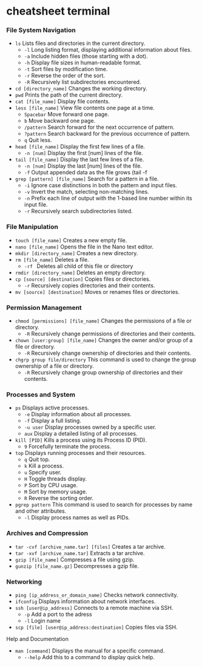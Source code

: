 # cheatsheet terminal

### File System Navigation  
- `ls` Lists files and directories in the current directory.
    - `-l` Long listing format, displaying additional information about files.
    - `-a` Include hidden files (those starting with a dot).
    - `-h` Display file sizes in human-readable format.
    - `-t` Sort files by modification time.
    - `-r` Reverse the order of the sort.
    - `-R` Recursively list subdirectories encountered.
- `cd [directory_name]` Changes the working directory.
- `pwd` Prints the path of the current directory.
- `cat [file_name]` Display file contents.
- `less [file_name]` View file contents one page at a time.
    - `Spacebar` Move forward one page.
    - `b` Move backward one page.
    - `/pattern` Search forward for the next occurrence of pattern.
    - `?pattern` Search backward for the previous occurrence of pattern.
    - `q` Quit less.
- `head [file_name]` Display the first few lines of a file.
    - `-n [num]` Display the first [num] lines of the file.
- `tail [file_name]` Display the last few lines of a file.
    - `-n [num]` Display the last [num] lines of the file.
    - `-f` Output appended data as the file grows (tail -f
- `grep [pattern] [file_name]` Search for a pattern in a file.
    - `-i` Ignore case distinctions in both the pattern and input files.
    - `-v` Invert the match, selecting non-matching lines.
    - `-n` Prefix each line of output with the 1-based line number within its input file.
    - `-r` Recursively search subdirectories listed.

### File Manipulation

- `touch [file_name]` Creates a new empty file.
- `nano [file_name]` Opens the file in the Nano text editor.
- `mkdir [directory_name]` Creates a new directory.
- `rm [file_name]` Deletes a file.
    - `-rf ` Deletes all child of this file or directory
- `rmdir [directory_name]` Deletes an empty directory.
- `cp [source] [destination]` Copies files or directories.
    - `-r` Recursively copies directories and their contents.
- `mv [source] [destination]` Moves or renames files or directories.
### Permission Management

- `chmod [permissions] [file_name]` Changes the permissions of a file or directory.
    - `-R` Recursively change permissions of directories and their contents.
- `chown [user:group] [file_name]` Changes the owner and/or group of a  file or directory.
    - `-R` Recursively change ownership of directories and their contents.
- `chgrp group file/directory` This command is used to change the group ownership of a file or directory.  
    - `-R` Recursively change group ownership of directories and their contents.
### Processes and System

- `ps` Displays active processes.
    - `-e` Display information about all processes.
    - `-f` Display a full listing.
    - `-u user` Display processes owned by a specific user.
    - `aux` Display a detailed listing of all processes.
- `kill [PID]` Kills a process using its Process ID (PID).
    - `9` Forcefully terminate the process.
- `top` Displays running processes and their resources.
    - `q` Quit top.
    - `k` Kill a process.
    - `u` Specify user.
    - `H` Toggle threads display.
    - `P` Sort by CPU usage.
    - `M` Sort by memory usage.
    - `R` Reverse the sorting order.
- `pgrep pattern` This command is used to search for processes by name and other attributes. 
    - `-l` Display process names as well as PIDs.

### Archives and Compression

- `tar -cvf [archive_name.tar] [files]` Creates a tar archive.
- `tar -xvf [archive_name.tar]` Extracts a tar archive.
- `gzip [file_name]` Compresses a file using gzip.
- `gunzip [file_name.gz]` Decompresses a gzip file.

### Networking

- `ping [ip_address_or_domain_name]` Checks network connectivity.
- `ifconfig` Displays information about network interfaces.
- `ssh [user@ip_address]` Connects to a remote machine via SSH.
    - `-p` Add a port to the adress
	- `-l` Login name
- `scp [file] [user@ip_address:destination]` Copies files via SSH.

Help and Documentation

- `man [command]` Displays the manual for a specific command.
    - `--help` Add this to a command to display quick help.